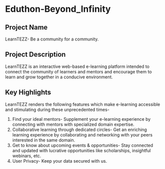 # Eduthon-Beyond_Infinity

## Project Name
LearnTEZZ- Be a community for a community.

## Project Description
LearnTEZZ is an interactive web-based e-learning platform intended to connect the community of learners and mentors and encourage them to learn and grow together in a conducive environment. 

## Key Highlights
LearnTEZZ renders the following features which make e-learning accessible and stimulating during these unprecedented times-
1. Find your ideal mentors- Supplement your e-learning experience by connecting with mentors with specialized domain expertise. 
2. Collaborative learning through dedicated circles- Get an enriching learning experience by collaborating and networking with your peers interested in the same domain.  
3. Get to know about upcoming events & opportunities- Stay connected and updated with lucrative opportunities like scholarships, insightful webinars, etc. 
4. User Privacy- Keep your data secured with us. 


